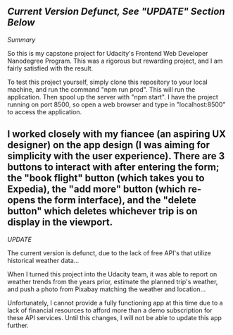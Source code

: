 *Current Version Defunct, See "UPDATE" Section Below*
--------------

*Summary*

So this is my capstone project for Udacity's Frontend Web Developer Nanodegree Program. This was a rigorous but rewarding project, and I am fairly satisfied with the result.

To test this project yourself, simply clone this repository to your local machine, and run the command "npm run prod". This will run the application. Then spool up the server with "npm start". I have the project running on port 8500, so open a web browser and type in "localhost:8500" to access the application.

I worked closely with my fiancee (an aspiring UX designer) on the app design (I was aiming for simplicity with the user experience). There are 3 buttons to interact with after entering the form; the "book flight" button (which takes you to Expedia), the "add more" button (which re-opens the form interface), and the "delete button" which deletes whichever trip is on display in the viewport.
---------------

*UPDATE*

The current version is defunct, due to the lack of free API's that utilize historical weather data...

When I turned this project into the Udacity team, it was able to report on weather trends from the years prior, estimate the planned trip's weather, and push a photo from Pixabay matching the weather and location...

Unfortunately, I cannot provide a fully functioning app at this time due to a lack of financial resources to afford more than a demo subscription for these API services. Until this changes, I will not be able to update this app further.
